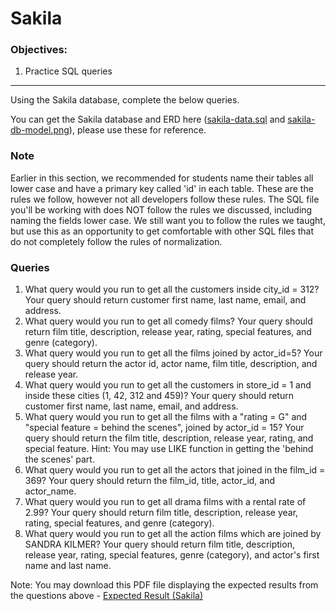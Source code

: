 <h1>Sakila</h1>

<h3>Objectives:</h3>

<ol>
    <li>Practice SQL queries</li>
</ol>

<hr>

<p>Using the Sakila database, complete the below queries.</p>

<p>You can get the Sakila database and ERD here (<a href="https://github.com/alirabah93/Coding-Dojo/blob/master/WEB-FUNDAMENTALS/MySQL/queries/Sakila/startingFiles/sakila-data.sql">sakila-data.sql</a> and <a href="https://github.com/alirabah93/Coding-Dojo/blob/master/WEB-FUNDAMENTALS/MySQL/queries/Sakila/startingFiles/sakila-db-model.png">sakila-db-model.png</a>), please use these for reference.</p>

<h3>Note</h3>

<p>Earlier in this section, we recommended for students name their tables all lower case and have a primary key called 'id' in each table. These are the rules we follow, however not all developers follow these rules. The SQL file you'll be working with does NOT follow the rules we discussed, including naming the fields lower case. We still want you to follow the rules we taught, but use this as an opportunity to get comfortable with other SQL files that do not completely follow the rules of normalization.</p>

<h3>Queries</h3>

<ol>
    <li>What query would you run to get all the customers inside city_id = 312? Your query should return customer first name, last name, email, and address.</li>
    <li>What query would you run to get all comedy films? Your query should return film title, description, release year, rating, special features, and genre (category).</li>
    <li>What query would you run to get all the films joined by actor_id=5? Your query should return the actor id, actor name, film title, description, and release year.</li>
    <li>What query would you run to get all the customers in store_id = 1 and inside these cities (1, 42, 312 and 459)? Your query should return customer first name, last name, email, and address.</li>
    <li>What query would you run to get all the films with a "rating = G" and "special feature = behind the scenes", joined by actor_id = 15? Your query should return the film title, description, release year, rating, and special feature. Hint: You may use LIKE function in getting the 'behind the scenes' part.</li>
    <li>What query would you run to get all the actors that joined in the film_id = 369? Your query should return the film_id, title, actor_id, and actor_name.</li>
    <li>What query would you run to get all drama films with a rental rate of 2.99? Your query should return film title, description, release year, rating, special features, and genre (category).</li>
    <li>What query would you run to get all the action films which are joined by SANDRA KILMER? Your query should return film title, description, release year, rating, special features, genre (category), and actor's first name and last name.</li>
</ol>

<p>Note: You may download this PDF file displaying the expected results from the questions above - <a href="https://github.com/alirabah93/Coding-Dojo/blob/master/WEB-FUNDAMENTALS/MySQL/queries/Sakila/startingFiles/mysql_sakila_expected_output.pdf">Expected Result (Sakila)</a></p>
